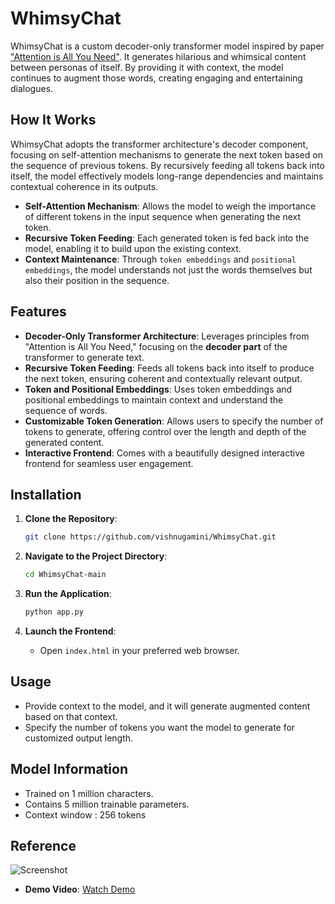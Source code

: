 # WhimsyChat

WhimsyChat is a custom decoder-only transformer model inspired by paper ["Attention is All You Need"](https://arxiv.org/abs/1706.03762). It generates hilarious and whimsical content between personas of itself. By providing it with context, the model continues to augment those words, creating engaging and entertaining dialogues.

## How It Works

WhimsyChat adopts the transformer architecture's decoder component, focusing on self-attention mechanisms to generate the next token based on the sequence of previous tokens. By recursively feeding all tokens back into itself, the model effectively models long-range dependencies and maintains contextual coherence in its outputs.

- **Self-Attention Mechanism**: Allows the model to weigh the importance of different tokens in the input sequence when generating the next token.
- **Recursive Token Feeding**: Each generated token is fed back into the model, enabling it to build upon the existing context.
- **Context Maintenance**: Through `token embeddings` and `positional embeddings`, the model understands not just the words themselves but also their position in the sequence.

## Features

- **Decoder-Only Transformer Architecture**: Leverages principles from "Attention is All You Need," focusing on the **decoder part** of the transformer to generate text.
- **Recursive Token Feeding**: Feeds all tokens back into itself to produce the next token, ensuring coherent and contextually relevant output.
- **Token and Positional Embeddings**: Uses token embeddings and positional embeddings to maintain context and understand the sequence of words.
- **Customizable Token Generation**: Allows users to specify the number of tokens to generate, offering control over the length and depth of the generated content.
- **Interactive Frontend**: Comes with a beautifully designed interactive frontend for seamless user engagement.

## Installation

1. **Clone the Repository**:

    ```sh
    git clone https://github.com/vishnugamini/WhimsyChat.git
    ```

2. **Navigate to the Project Directory**:

    ```sh
    cd WhimsyChat-main
    ```

3. **Run the Application**:

    ```sh
    python app.py
    ```

4. **Launch the Frontend**:

    - Open `index.html` in your preferred web browser.

## Usage

- Provide context to the model, and it will generate augmented content based on that context.
- Specify the number of tokens you want the model to generate for customized output length.

## Model Information

- Trained on 1 million characters.
- Contains 5 million trainable parameters.
- Context window : 256 tokens

## Reference

![Screenshot](/assets/pic-1.png)

- **Demo Video**: [Watch Demo](https://vimeo.com/993884106)



